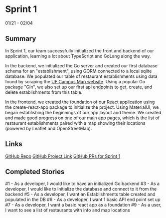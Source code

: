# Sprint 1

01/21 - 02/04

## Summary

In Sprint 1, our team successfully initialized the front and backend of our application, learning a lot about TypeScript and GoLang along the way.

In the backend, we initialized the Go server and created our first database schema for an "establishment", using GORM connected to a local sqlite database. We populated our table of restaurant establishments using data found by scraping the [UF Campus Map website](https://campusmap.ufl.edu/). Using a popular Go package "Gin", we also set up our first api endpoints to get, create, and delete establishments from this table.

In the frontend, we created the foundation of our React application using the create-react-app package to initialize the project. Using MaterialUI, we began establishing the beginnings of our app layout and theme. We created and made good progress on one of our main app pages, which is the list of restaurant establishments paired with a map showing their locations (powered by Leaflet and OpenStreetMap).

## Links

[GitHub Repo](https://github.com/Monicakodali/SEPROJECT)
[GitHub Project Link](https://github.com/Monicakodali/SEPROJECT/projects/1)
[GitHub PRs for Sprint 1](https://github.com/Monicakodali/SEPROJECT/pulls?q=is%3Apr+is%3Aclosed+created%3A%3E2022-01-24+created%3A%3C2022-02-04)

## Completed Stories

\#1 - As a developer, I would like to have an initialized Go backend
\#3 - As a developer, I would like to initialize the database and connect to it from the backend 
\#5 - As a developer, I want an Establishments table created and populated in the DB
\#6 - As a developer, I want 1 basic API end point set up
\#7 - As a developer, I want a basic react app as a foundation
\#9 - As a user, I want to see a list of restaurants with info and map locations